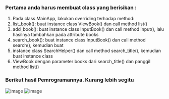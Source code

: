 ### Pertama anda harus membuat class yang berisikan :

1. Pada class MainApp, lakukan overriding terhadap method:
2. list_book(): buat instance class ViewBook() dan call method list()
3.  add_book(): buat instance class InputBook() dan call method input(), lalu hasilnya tambahkan pada attribute books
5.  search_book(): buat instance class InputBook() dan call method search(), kemudian buat
6. instance class SearchHelper() dan call method search_title(), kemudian buat instance class
7. ViewBook dengan parameter books dari search_title() dan panggil method list()

### Berikut hasil Pemrogramannya. Kurang lebih segitu 

![image](https://user-images.githubusercontent.com/56957725/72674860-8e0a9480-3aae-11ea-8a08-4093b98b6a5a.png)
![image](https://user-images.githubusercontent.com/56957725/72675180-1c811500-3ab3-11ea-837f-403ea439ae30.png)



